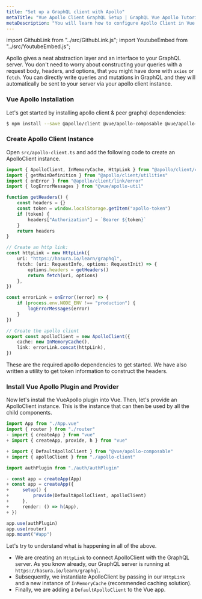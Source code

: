 ```yaml
---
title: "Set up a GraphQL client with Apollo"
metaTitle: "Vue Apollo Client GraphQL Setup | GraphQL Vue Apollo Tutorial"
metaDescription: "You will learn how to configure Apollo Client in Vue by installing dependencies like @vue/apollo-composable, @apollo/client"
---
```


import GithubLink from "../src/GithubLink.js";
import YoutubeEmbed from "../src/YoutubeEmbed.js";

<YoutubeEmbed link="https://www.youtube.com/embed/iph-ERuYx_Y" />

Apollo gives a neat abstraction layer and an interface to your GraphQL server. You don't need to worry about constructing your queries with a request body, headers, and options, that you might have done with `axios` or `fetch`.
You can directly write queries and mutations in GraphQL and they will automatically be sent to your server via your apollo client instance.

### Vue Apollo Installation
Let's get started by installing apollo client & peer graphql dependencies:

```bash
$ npm install --save @apollo/client @vue/apollo-composable @vue/apollo-util graphql graphql-tag
```

### Create Apollo Client Instance
Open `src/apollo-client.ts` and add the following code to create an ApolloClient instance.

<GithubLink link="https://github.com/hasura/learn-graphql/blob/master/tutorials/frontend/vue3-apollo/app-final/src/apollo-client.ts" text="src/apollo-client.ts" />

```ts
import { ApolloClient, InMemoryCache, HttpLink } from "@apollo/client/core"
import { getMainDefinition } from "@apollo/client/utilities"
import { onError } from "@apollo/client/link/error"
import { logErrorMessages } from "@vue/apollo-util"

function getHeaders() {
    const headers = {}
    const token = window.localStorage.getItem("apollo-token")
    if (token) {
        headers["Authorization"] = `Bearer ${token}`
    }
    return headers
}

// Create an http link:
const httpLink = new HttpLink({
    uri: "https://hasura.io/learn/graphql",
    fetch: (uri: RequestInfo, options: RequestInit) => {
        options.headers = getHeaders()
        return fetch(uri, options)
    },
})

const errorLink = onError((error) => {
    if (process.env.NODE_ENV !== "production") {
        logErrorMessages(error)
    }
})

// Create the apollo client
export const apolloClient = new ApolloClient({
    cache: new InMemoryCache(),
    link: errorLink.concat(httpLink),
})
```

These are the required apollo dependencies to get started. We have also written a utility to get token information to construct the headers.

### Install Vue Apollo Plugin and Provider

Now let's install the VueApollo plugin into Vue. Then, let's provide an ApolloClient instance. This is the instance that can then be used by all the child components.

```ts
import App from "./App.vue"
import { router } from "./router"
- import { createApp } from "vue"
+ import { createApp, provide, h } from "vue"

+ import { DefaultApolloClient } from "@vue/apollo-composable"
+ import { apolloClient } from "./apollo-client"

import authPlugin from "./auth/authPlugin"

- const app = createApp(App)
+ const app = createApp({
+     setup() {
+         provide(DefaultApolloClient, apolloClient)
+     },
+     render: () => h(App),
+ })

app.use(authPlugin)
app.use(router)
app.mount("#app")
```

Let's try to understand what is happening in all of the above.

- We are creating an `HttpLink` to connect ApolloClient with the GraphQL server. As you know already, our GraphQL server is running at `https://hasura.io/learn/graphql`.
- Subsequently, we instantiate ApolloClient by passing in our `HttpLink` and a new instance of `InMemoryCache` (recommended caching solution).
- Finally, we are adding a `DefaultApolloClient` to the Vue app.
